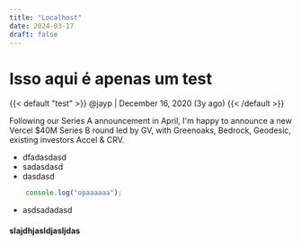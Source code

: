 ```yaml
---
title: "Localhost"
date: 2024-03-17
draft: false
---
```


# Isso aqui é apenas um test

{{< default "test" >}}
  @jayp | December 16, 2020 (3y ago)
{{< /default >}}

Following our Series A announcement in April, I'm happy to announce a new Vercel $40M Series B round led by GV, with Greenoaks, Bedrock, Geodesic, existing investors Accel & CRV.

-   dfadasdasd
-   sadasdasd
-   dasdasd

```js
    console.log("opaaaaaa");
```

* asdsadadasd

#### slajdhjasldjasljdas

